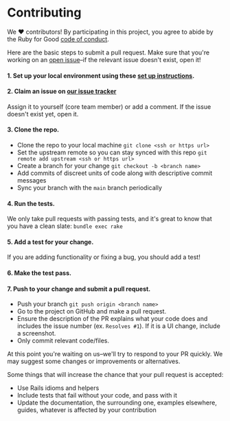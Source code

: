 # Contributing
[code of conduct]: https://github.com/rubyforgood/code-of-conduct
[open issue]: https://github.com/orgs/rubyforgood/projects/10/views/1
[set up instructions]: https://github.com/rubyforgood/pet-rescue#local-setup

We ♥ contributors! By participating in this project, you agree to abide by the
Ruby for Good [code of conduct].

Here are the basic steps to submit a pull request. Make sure that you're working
on an [open issue]–if the relevant issue doesn't exist, open it!

#### 1. Set up your local environment using these [set up instructions][set up instructions].

#### 2. Claim an issue on [our issue tracker][open issue] 
Assign it to yourself (core team member) or add a comment. If the issue doesn't exist yet, open it.

#### 3. Clone the repo.
* Clone the repo to your local machine `git clone <ssh or https url>`
* Set the upstream remote so you can stay synced with this repo `git remote add upstream <ssh or https url>`
* Create a branch for your change `git checkout -b <branch name>`
* Add commits of discreet units of code along with descriptive commit messages
* Sync your branch with the `main` branch periodically

#### 4. Run the tests. 
We only take pull requests with passing tests, and it's great to know that you have a clean slate: `bundle exec rake`

#### 5. Add a test for your change. 
If you are adding functionality or fixing a bug, you should add a test!

#### 6. Make the test pass.

#### 7. Push to your change and submit a pull request. 

* Push your branch `git push origin <branch name>`
* Go to the project on GitHub and make a pull request.
* Ensure the description of the PR explains what your code does and includes the issue number (ex. `Resolves #1`). If it is a UI change, include a screenshot.
* Only commit relevant code/files.

At this point you're waiting on us–we'll try to respond to your PR quickly.
We may suggest some changes or improvements or alternatives.

Some things that will increase the chance that your pull request is accepted:

* Use Rails idioms and helpers
* Include tests that fail without your code, and pass with it
* Update the documentation, the surrounding one, examples elsewhere, guides,
  whatever is affected by your contribution